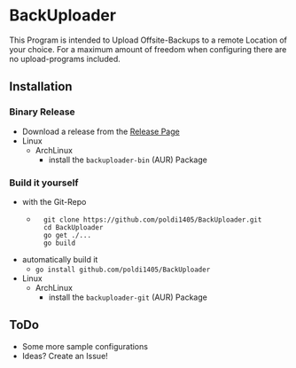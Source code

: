 # BackUploader

This Program is intended to Upload Offsite-Backups to a remote Location of your choice. For a maximum amount of freedom when configuring there are no upload-programs included.

## Installation

### Binary Release

- Download a release from the [Release Page](https://github.com/poldi1405/BackUploader/Releases/)
- Linux
	- ArchLinux
		- install the `backuploader-bin` (AUR) Package

### Build it yourself

- with the Git-Repo
	- ```
		git clone https://github.com/poldi1405/BackUploader.git
		cd BackUploader
		go get ./...
		go build
		```
- automatically build it
	- `go install github.com/poldi1405/BackUploader`
- Linux
	- ArchLinux
		- install the `backuploader-git` (AUR) Package

## ToDo

- Some more sample configurations
- Ideas? Create an Issue!
